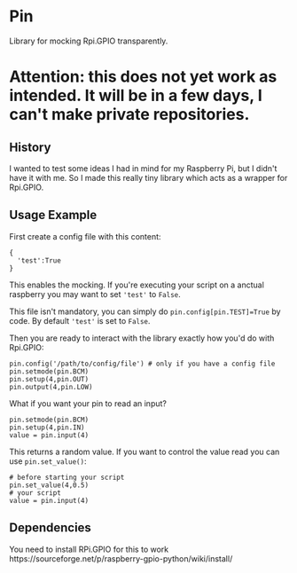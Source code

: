 # Pin
Library for mocking Rpi.GPIO transparently.

<h1>Attention: this does not yet work as intended. It will be in a few days, I can't make private repositories.</h1>

<h2>History</h2>

I wanted to test some ideas I had in mind for my Raspberry Pi, but I didn't have it with me. 
So I made this really tiny library which acts as a wrapper for Rpi.GPIO.

<h2>Usage Example</h2>

First create a config file with this content:

```
{
  'test':True
}
```

This enables the mocking. If you're executing your script on a anctual raspberry you may want to set `'test'` to `False`.

This file isn't mandatory, you can simply do `pin.config[pin.TEST]=True` by code. By default `'test'` is set to `False`.

Then you are ready to interact with the library exactly how you'd do with Rpi.GPIO:
```
pin.config('/path/to/config/file') # only if you have a config file
pin.setmode(pin.BCM)
pin.setup(4,pin.OUT)
pin.output(4,pin.LOW)
```

What if you want your pin to read an input?

```
pin.setmode(pin.BCM)
pin.setup(4,pin.IN)
value = pin.input(4)
```

This returns a random value.
If you want to control the value read you can use `pin.set_value()`:

```
# before starting your script
pin.set_value(4,0.5)
# your script
value = pin.input(4)
```

<h2>Dependencies</h2>
You need to install RPi.GPIO for this to work
https://sourceforge.net/p/raspberry-gpio-python/wiki/install/

